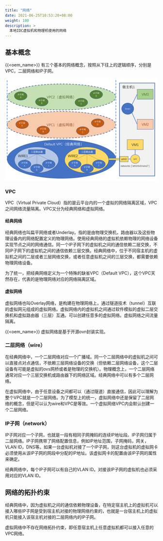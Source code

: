 ```yaml
---
title: "网络"
date: 2021-06-25T10:53:20+08:00
weight: 100
description: >
  本地IDC虚拟机和物理机使用的网络
---
```


## 基本概念

{{<oem_name>}} 有三个基本的网络概念，按照从下往上的逻辑顺序，分别是VPC，二层网络和IP子网。

<img src="./network.png" width="500">

### VPC

VPC（Virtual Private Cloud）指的是云平台内的一个虚拟的网络隔离区域，VPC之间网络流量隔离。VPC又分为经典网络和虚拟网络。

#### 经典网络

经典网络也叫扁平网络或者Underlay。指的是由物理交换机，路由器以及这些物理设备内的网络配置定义的物理网络。使用经典网络的虚拟机依赖物理的网络设备实现节点之间的网络通信。同一个IP子网下的虚拟机之间的通信依赖二层交换，不同IP子网下的虚拟机之间的通信依赖三层交换。经典网络中，位于不同宿主机的虚拟机之间的二层或者三层网络交换，或者任意虚拟机之间的三层交换，都需要依赖物理网络设备。

为了统一，把经典网络定义为一个特殊的缺省VPC（Default VPC），这个VPC天然存在，代表的是物理网络对应的网络隔离区域。

#### 虚拟网络

虚拟网络也叫Overlay网络，是构建在物理网络上，通过隧道技术（tunnel）互联的虚拟网元组成的虚拟网络。虚拟网络内的虚拟机之间通过软件模拟的虚拟二层交换机和虚拟路由器（三层）互通。可以创建任意多的虚拟网络。虚拟网络之间流量隔离。

{{<oem_name>}} 虚拟网络是基于开源ovn封装实现。

### 二层网络（wire）

在经典网络中，一个二层网络对应一个广播域。同一个二层网络中的虚拟机之间可以直接点对点通信，不依赖三层网络设备的交换（但依赖二层网络设备，这个二层设备有可能是虚拟的ovs网桥或者是物理的交换机）。物理概念上，一个二层网络通常对应一个三层交换机或路由器下的网络区域。经典网络中可以有多个二层网络。

在虚拟网络中，由于任意设备之间都可以（通过隧道）直接通信，因此可以理解为整个VPC就是一个二层网络。为了模型上的统一，虚拟网络中还是保留了二层网络的概念，但是可以认为wire和VPC是等效。一个虚拟网络VPC内会默认创建一个二层网络。

### IP子网（network）

IP子网对应一个子网，也就是一段有相同子网掩码的连续IP地址段。IP子网归属于二层网络。IP子网携带了网络配置信息，例如IP地址范围，子网掩码，网关，VLAN ID，DNS等。如果一台虚拟机对接了一个IP子网，则这台虚拟机的虚拟网卡必须使用从该IP子网的网段中分配的IP地址。该虚拟网卡的配置由该IP子网的属性来确定。

经典网络中，每个IP子网可以有自己的VLAN ID。对接该IP子网的虚拟机也必须采用对应的VLAN ID。

## 网络的拓扑约束

经典网络中，因为虚拟机之间的通信依赖物理设备，在特定宿主机上的虚拟机可以接入哪些IP子网是受到宿主机对接的物理网络约束的，也就是一台宿主机上的虚拟机只能接入该宿主机对接的二层网络内的IP子网。

虚拟网络中不存在网络拓扑约束，即任意宿主机上任意虚拟机都可以接入任意的VPC网络。



